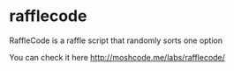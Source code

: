 rafflecode
==========

RaffleCode is a raffle script that randomly sorts one option

You can check it here http://moshcode.me/labs/rafflecode/
